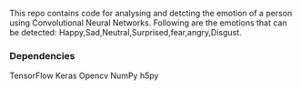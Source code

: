 
This repo contains code for analysing and detcting the emotion of a person using Convolutional Neural Networks.
Following are the emotions that can be detected:
Happy,Sad,Neutral,Surprised,fear,angry,Disgust.

<h3>Dependencies</h3>
TensorFlow
Keras
Opencv
NumPy
h5py

